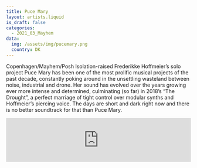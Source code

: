 ```yaml
---
title: Puce Mary
layout: artists.liquid
is_draft: false
categories:
  - 2021_03_Mayhem
data:
  img: /assets/img/pucemary.png
  country: DK
---
```


Copenhagen/Mayhem/Posh Isolation-raised Frederikke Hoffmeier’s solo project Puce Mary has been one of the most prolific musical projects of the past decade, constantly poking around in the unsettling wasteland between noise, industrial and drone. Her sound has evolved over the years growing ever more intense and determined, culminating (so far) in 2018’s “The Drought”, a perfect marriage of tight control over modular synths and Hoffmeier’s piercing voice. The days are short and dark right now and there is no better soundtrack for that than Puce Mary.

<iframe style="border: 0; width: 100%; height: 120px;" src="https://bandcamp.com/EmbeddedPlayer/album=2400322426/size=large/bgcol=ffffff/linkcol=0687f5/tracklist=false/artwork=small/transparent=true/" seamless><a href="https://puce-mary.bandcamp.com/album/the-drought">The Drought by Puce Mary</a></iframe>
